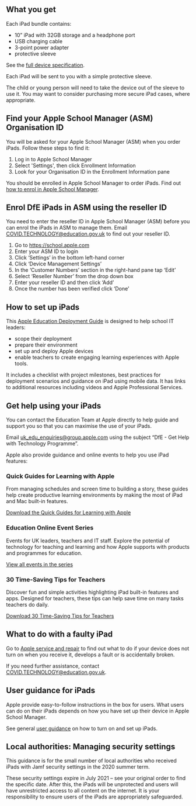 ## What you get

Each iPad bundle contains:

* 10” iPad with 32GB storage and a headphone port
* USB charging cable
* 3-point power adapter
* protective sleeve

See the [full device specification](/devices/device-specification). 
 
Each iPad will be sent to you with a simple protective sleeve. 

The child or young person will need to take the device out of the sleeve to use it. You may want to consider purchasing more secure iPad cases, where appropriate.


## Find your Apple School Manager (ASM) Organisation ID 

You will be asked for your Apple School Manager (ASM) when you order iPads. Follow these steps to find it:

1. Log in to Apple School Manager
2. Select 'Settings', then click Enrollment Information
3. Look for your Organisation ID in the Enrollment Information pane

You should be enrolled in Apple School Manager to order iPads. Find out [how to enrol in Apple School Manager](https://support.apple.com/en-gb/guide/apple-school-manager/apd402206497/web).


## Enrol DfE iPads in ASM using the reseller ID

You need to enter the reseller ID in Apple School Manager (ASM) before you can enrol the iPads in ASM to manage them. Email [COVID.TECHNOLOGY@education.gov.uk](mailto:covid.technology@education.gov.uk) to find out your reseller ID.

1. Go to https://school.apple.com
2. Enter your ASM ID to login
3. Click ‘Settings’ in the bottom left-hand corner
4. Click ‘Device Management Settings’
5. In the ‘Customer Numbers’ section in the right-hand pane tap ‘Edit’
6. Select ‘Reseller Number’ from the drop down box
7. Enter your reseller ID and then click ‘Add’
8. Once the number has been verified click ‘Done’


## How to set up iPads

This [Apple Education Deployment Guide](https://support.apple.com/en-gb/guide/deployment-education/welcome/web) is designed to help school IT leaders:

* scope their deployment
* prepare their environment
* set up and deploy Apple devices
* enable teachers to create engaging learning experiences with Apple tools. 

It includes a checklist with project milestones, best practices for deployment scenarios and guidance on iPad using mobile data. It has links to additional resources including videos and Apple Professional Services.


## Get help using your iPads

You can contact the Education Team at Apple directly to help guide and support you so that you can maximise the use of your iPads.

Email [uk\_edu\_enquiries@group.apple.com](mailto:uk_edu_enquiries@group.apple.com) using the subject “DfE - Get Help with Technology Programme”.

Apple also provide guidance and online events to help you use iPad features:

### Quick Guides for Learning with Apple 
From managing schedules and screen time to building a story, these guides help create productive learning environments by making the most of iPad and Mac built-in features.

[Download the Quick Guides for Learning with Apple](https://education-static.apple.com/learning-with-apple/apple-quick-guides.pdf)

### Education Online Event Series 
Events for UK leaders, teachers and IT staff.  Explore the potential of technology for teaching and learning and how Apple supports with products and programmes for education.

[View all events in the series](https://events.apple.com/content/events/emeia/gb/en/default.html?token=7ZjTgsSqK5CjU9XqowzkH2rQJd12N7I94OWog7qfI1O4kJjfxRCtZLPSfb_QRfID8Pvjeyy_HgFJBlBfMlFHrKWaG6hsWMRImRg8RqQQoYQ&a=1&l=e)
 
### 30 Time-Saving Tips for Teachers 
Discover fun and simple activities highlighting iPad built-in features and apps.  Designed for teachers, these tips can help save time on many tasks teachers do daily.

[Download 30 Time-Saving Tips for Teachers](https://education-static.apple.com/geo/uk/education/2020/tips-for-teachers/ipad-teacher-activities.pdf)


## What to do with a faulty iPad

Go to [Apple service and repair](https://support.apple.com/en-gb/ipad/repair/service) to find out what to do if your device does not turn on when you receive it, develops a fault or is accidentally broken.

If you need further assistance, contact [COVID.TECHNOLOGY@education.gov.uk](mailto:COVID.technology@education.gov.uk).


## User guidance for iPads

Apple provide easy-to-follow instructions in the box for users. What users can do on their iPads depends on how you have set up their device in Apple School Manager. 

See general [user guidance](https://support.apple.com/guide/ipad/turn-on-and-set-up-ipad995bb83d/ipados) on how to turn on and set up iPads.


## Local authorities: Managing security settings

This guidance is for the small number of local authorities who received iPads with Jamf security settings in the 2020 summer term.

These security settings expire in July 2021 – see your original order to find the specific date. After this, the iPads will be unprotected and users will have unrestricted access to all content on the internet. It is your responsibility to ensure users of the iPads are appropriately safeguarded.
